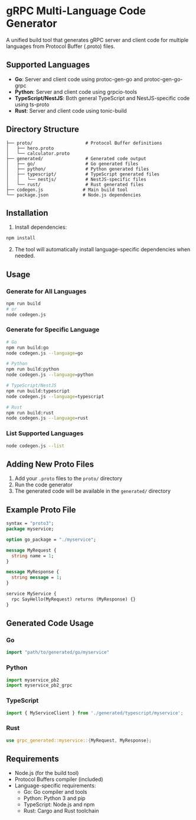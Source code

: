 # gRPC Multi-Language Code Generator

A unified build tool that generates gRPC server and client code for multiple languages from Protocol Buffer (.proto) files.

## Supported Languages

- **Go**: Server and client code using protoc-gen-go and protoc-gen-go-grpc
- **Python**: Server and client code using grpcio-tools
- **TypeScript/NestJS**: Both general TypeScript and NestJS-specific code using ts-proto
- **Rust**: Server and client code using tonic-build

## Directory Structure

```
├── proto/                    # Protocol Buffer definitions
│   ├── hero.proto
│   └── calculator.proto
├── generated/                # Generated code output
│   ├── go/                   # Go generated files
│   ├── python/               # Python generated files
│   ├── typescript/           # TypeScript generated files
│   │   └── nestjs/           # NestJS-specific files
│   └── rust/                 # Rust generated files
├── codegen.js               # Main build tool
└── package.json             # Node.js dependencies
```

## Installation

1. Install dependencies:
```bash
npm install
```

2. The tool will automatically install language-specific dependencies when needed.

## Usage

### Generate for All Languages
```bash
npm run build
# or
node codegen.js
```

### Generate for Specific Language
```bash
# Go
npm run build:go
node codegen.js --language=go

# Python  
npm run build:python
node codegen.js --language=python

# TypeScript/NestJS
npm run build:typescript
node codegen.js --language=typescript

# Rust
npm run build:rust
node codegen.js --language=rust
```

### List Supported Languages
```bash
node codegen.js --list
```

## Adding New Proto Files

1. Add your `.proto` files to the `proto/` directory
2. Run the code generator
3. The generated code will be available in the `generated/` directory

## Example Proto File

```proto
syntax = "proto3";
package myservice;

option go_package = "./myservice";

message MyRequest {
  string name = 1;
}

message MyResponse {
  string message = 1;
}

service MyService {
  rpc SayHello(MyRequest) returns (MyResponse) {}
}
```

## Generated Code Usage

### Go
```go
import "path/to/generated/go/myservice"
```

### Python
```python
import myservice_pb2
import myservice_pb2_grpc
```

### TypeScript
```typescript
import { MyServiceClient } from './generated/typescript/myservice';
```

### Rust
```rust
use grpc_generated::myservice::{MyRequest, MyResponse};
```

## Requirements

- Node.js (for the build tool)
- Protocol Buffers compiler (included)
- Language-specific requirements:
  - Go: Go compiler and tools
  - Python: Python 3 and pip
  - TypeScript: Node.js and npm
  - Rust: Cargo and Rust toolchain